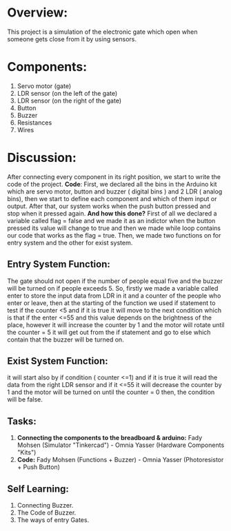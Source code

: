 
#  Overview:
This project is a simulation of the electronic gate which open when someone gets close from it by using sensors.  



# Components:
1.	Servo motor (gate)
2. LDR sensor (on the left of the gate)
3. LDR sensor (on the right of the gate)
4.	Button 
5.	Buzzer 
6.	Resistances 
7.	Wires 



# Discussion:
After connecting every component in its right position, we start to write the code of the project. 
**Code**: 
First, we declared all the bins in the Arduino kit which are servo motor, button and buzzer ( digital bins ) and 2 LDR ( analog bins), then we start to define each component and which of them input or output.
 After that, our system works when the push button pressed and stop when it pressed again. **And how this done?** 
First of all we declared a variable called flag = false and we made it as an indictor when the button pressed its value will change to true and then we made while loop contains our code that works as the flag = true. 
Then, we made two functions on for entry system and the other for exist system. 



## **Entry System Function**:
The gate should not open if the number of people equal five and the buzzer will be turned on if people exceeds 5. So, firstly we made a variable called enter to store the input data from LDR in it and a counter of the people who enter or leave, then at the starting of the function we used if statement to test if the counter <5 and if it is true it will move to the next condition which is that if the enter <=55 and this value depends on the brightness of the place, however it will increase the counter by 1 and the motor will rotate until the counter = 5 it will get out from the if statement and go to else which contain that the buzzer will be turned on. 



## **Exist System Function**: 
it will start also by if condition ( counter <=1) and if it is true it will read the data from the right LDR sensor and if it <=55 it will decrease the counter by 1 and the motor will be turned on until the counter = 0 then, the condition will be false.



## Tasks:
1. **Connecting the components to the breadboard & arduino:** Fady Mohsen (Simulator "Tinkercad") - Omnia Yasser (Hardware Components "Kits")
2. **Code:** Fady Mohsen (Functions + Buzzer) - Omnia Yasser (Photoresistor + Push Button)


## Self Learning:
1. Connecting Buzzer.
2. The Code of Buzzer.
3. The ways of entry Gates.

